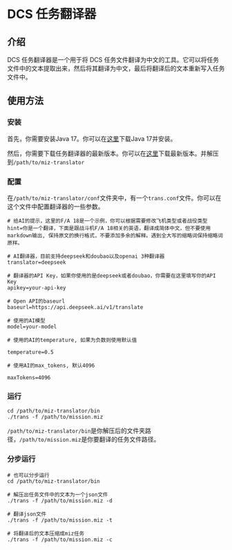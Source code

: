 # DCS 任务翻译器

## 介绍

DCS 任务翻译器是一个用于将 DCS 任务文件翻译为中文的工具。它可以将任务文件中的文本提取出来，然后将其翻译为中文，最后将翻译后的文本重新写入任务文件中。

## 使用方法

### 安装

首先，你需要安装Java 17。你可以在[这里](https://www.oracle.com/java/technologies/javase-jdk17-downloads.html)下载Java 17并安装。

然后，你需要下载任务翻译器的最新版本。你可以在[这里]()下载最新版本。并解压到`/path/to/miz-translator`

### 配置

在`/path/to/miz-translator/conf`文件夹中，有一个`trans.conf`文件。你可以在这个文件中配置翻译器的一些参数。

```properties
# 给AI的提示，这里的F/A 18是一个示例，你可以根据需要修改飞机类型或者战役类型
hint=你是一个翻译，下面是跟战斗机F/A 18相关的英语，翻译成简体中文，但不要使用markdown输出, 保持原文的换行格式，不要添加多余的解释。遇到全大写的缩略词保持缩略词原样。

# AI翻译器，目前支持deepseek和doubao以及openai 3种翻译器
translator=deepseek

# 翻译器的API Key，如果你使用的是deepseek或者doubao，你需要在这里填写你的API Key
apikey=your-api-key

# Open API的baseurl
baseurl=https://api.deepseek.ai/v1/translate

# 使用的AI模型
model=your-model

# 使用的AI的temperature, 如果为负数则使用默认值

temperature=0.5

# 使用AI的max_tokens, 默认4096

maxTokens=4096
```

### 运行

```shell
cd /path/to/miz-translator/bin
./trans -f /path/to/mission.miz
```

`/path/to/miz-translator/bin`是你解压后的文件夹路径，`/path/to/mission.miz`是你要翻译的任务文件路径。

### 分步运行

```shell
# 也可以分步运行
cd /path/to/miz-translator/bin

# 解压出任务文件中的文本为一个json文件
./trans -f /path/to/mission.miz -d

# 翻译json文件
./trans -f /path/to/mission.miz -t

# 将翻译后的文本压缩成miz任务
./trans -f /path/to/mission.miz -c
```

